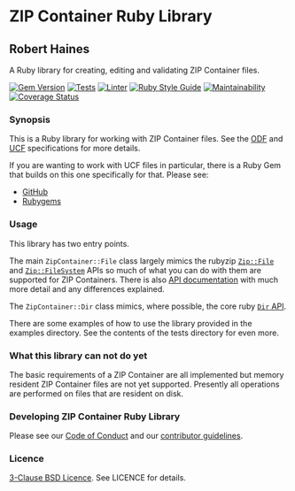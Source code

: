 # ZIP Container Ruby Library
## Robert Haines

A Ruby library for creating, editing and validating ZIP Container files.

[![Gem Version](https://badge.fury.io/rb/zip-container.svg)](https://badge.fury.io/rb/zip-container)
[![Tests](https://github.com/hainesr/ruby-zip-container/actions/workflows/tests.yml/badge.svg)](https://github.com/hainesr/ruby-zip-container/actions/workflows/tests.yml)
[![Linter](https://github.com/hainesr/ruby-zip-container/actions/workflows/lint.yml/badge.svg)](https://github.com/hainesr/ruby-zip-container/actions/workflows/lint.yml)
[![Ruby Style Guide](https://img.shields.io/badge/code_style-rubocop-brightgreen.svg)](https://github.com/rubocop/rubocop)
[![Maintainability](https://api.codeclimate.com/v1/badges/208195ace7c8f86e98d8/maintainability)](https://codeclimate.com/github/hainesr/ruby-zip-container/maintainability)
[![Coverage Status](https://coveralls.io/repos/github/hainesr/ruby-zip-container/badge.svg)](https://coveralls.io/github/hainesr/ruby-zip-container)

### Synopsis

This is a Ruby library for working with ZIP Container files. See the [ODF](http://www.idpf.org/epub/30/spec/epub30-ocf.html) and [UCF](https://learn.adobe.com/wiki/display/PDFNAV/Universal+Container+Format) specifications for more details.

If you are wanting to work with UCF files in particular, there is a Ruby Gem that builds on this one specifically for that. Please see:
 * [GitHub](https://github.com/hainesr/ruby-ucf)
 * [Rubygems](https://rubygems.org/gems/ucf)

### Usage

This library has two entry points.

The main `ZipContainer::File` class largely mimics the rubyzip [`Zip::File`](https://www.rubydoc.info/gems/rubyzip/2.4.1/Zip/File) and [`Zip::FileSystem`](https://www.rubydoc.info/gems/rubyzip/2.4.1/Zip/FileSystem) APIs so much of what you can do with them are supported for ZIP Containers. There is also [API documentation](http://hainesr.github.io/ruby-zip-container/) with much more detail and any differences explained.

The `ZipContainer::Dir` class mimics, where possible, the core ruby [`Dir` API](http://ruby-doc.org/core-1.9.3/Dir.html).

There are some examples of how to use the library provided in the examples directory. See the contents of the tests directory for even more.

### What this library can not do yet

The basic requirements of a ZIP Container are all implemented but memory resident ZIP Container files are not yet supported. Presently all operations are performed on files that are resident on disk.

### Developing ZIP Container Ruby Library

Please see our [Code of Conduct](https://github.com/hainesr/ruby-zip-container/blob/main/CODE_OF_CONDUCT.md) and our [contributor guidelines](https://github.com/hainesr/ruby-zip-container/blob/main/CONTRIBUTING.md).

### Licence

[3-Clause BSD Licence](https://opensource.org/license/bsd-3-clause). See LICENCE for details.
